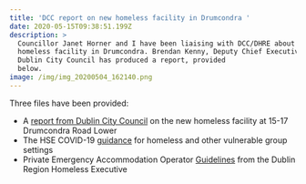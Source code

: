 ```yaml
---
title: 'DCC report on new homeless facility in Drumcondra '
date: 2020-05-15T09:38:51.199Z
description: >
  Councillor Janet Horner and I have been liaising with DCC/DHRE about the new
  homeless facility in Drumcondra. Brendan Kenny, Deputy Chief Executive of
  Dublin City Council has produced a report, provided
  below.                                                                                                                                                                                                                                                   
image: /img/img_20200504_162140.png
---
```

Three files have been provided: 

* A [report from Dublin City Council](/docs/drl/DrumcondraRoad.pdf) on the new homeless facility at 15-17 Drumcondra Road Lower
* The HSE COVID-19 [guidance](/docs/drl/COVID-19-Guidance-for-vulnerable-groups-settings.pdf) for homeless and other vulnerable group settings
* Private Emergency Accommodation Operator [Guidelines](/docs/drl/PEAOperatorGuidelinesDec17.pdf) from the Dublin Region Homeless Executive
